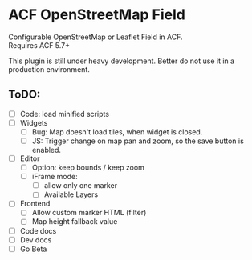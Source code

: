 ACF OpenStreetMap Field
=======================

Configurable OpenStreetMap or Leaflet Field in ACF.  
Requires ACF 5.7+

This plugin is still under heavy development. Better do not use it in a production environment.

ToDO:
-----
 - [ ] Code: load minified scripts
 - [ ] Widgets
	 - [ ] Bug: Map doesn't load tiles, when widget is closed.
	 - [ ] JS: Trigger change on map pan and zoom, so the save button is enabled.
 - [ ] Editor
	 - [ ] Option: keep bounds / keep zoom
	 - [ ] iFrame mode:
		 - [ ] allow only one marker
		 - [ ] Available Layers
 - [ ] Frontend
	 - [ ] Allow custom marker HTML (filter)
	 - [ ] Map height fallback value
 - [ ] Code docs
 - [ ] Dev docs
 - [ ] Go Beta
